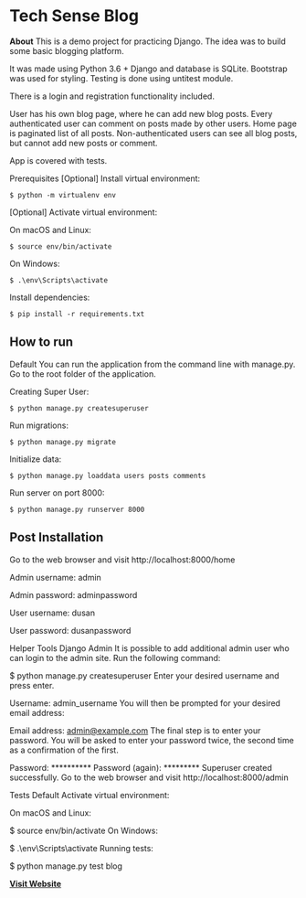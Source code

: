# Tech Sense Blog

**About**
This is a demo project for practicing Django. The idea was to build some basic blogging platform.

It was made using Python 3.6 + Django and database is SQLite. Bootstrap was used for styling. Testing is done using untitest module.

There is a login and registration functionality included.

User has his own blog page, where he can add new blog posts. Every authenticated user can comment on posts made by other users. Home page is paginated list of all posts. Non-authenticated users can see all blog posts, but cannot add new posts or comment.

App is covered with tests.

Prerequisites
[Optional] Install virtual environment:

```
$ python -m virtualenv env
```
[Optional] Activate virtual environment:

On macOS and Linux:
```
$ source env/bin/activate
```
On Windows:
```
$ .\env\Scripts\activate
```
Install dependencies:
```
$ pip install -r requirements.txt
```
## How to run
Default
You can run the application from the command line with manage.py. Go to the root folder of the application.

Creating Super User:
```
$ python manage.py createsuperuser
```

Run migrations:
```
$ python manage.py migrate
```

Initialize data:
```
$ python manage.py loaddata users posts comments
```
Run server on port 8000:
```
$ python manage.py runserver 8000
```

## Post Installation
Go to the web browser and visit http://localhost:8000/home

Admin username: admin

Admin password: adminpassword

User username: dusan

User password: dusanpassword

Helper Tools
Django Admin
It is possible to add additional admin user who can login to the admin site. Run the following command:

$ python manage.py createsuperuser
Enter your desired username and press enter.

Username: admin_username
You will then be prompted for your desired email address:

Email address: admin@example.com
The final step is to enter your password. You will be asked to enter your password twice, the second time as a confirmation of the first.

Password: **********
Password (again): *********
Superuser created successfully.
Go to the web browser and visit http://localhost:8000/admin

Tests
Default
Activate virtual environment:

On macOS and Linux:

$ source env/bin/activate
On Windows:

$ .\env\Scripts\activate
Running tests:

$ python manage.py test blog

**[Visit Website](https://techsenseblog.herokuapp.com)**
